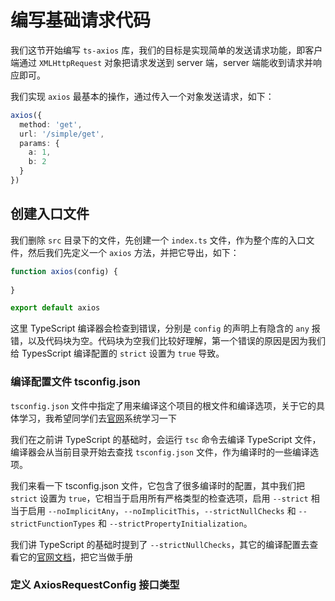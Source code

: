 # 编写基础请求代码

我们这节开始编写 `ts-axios` 库，我们的目标是实现简单的发送请求功能，即客户端通过 `XMLHttpRequest` 对象把请求发送到 server 端，server 端能收到请求并响应即可。

我们实现 `axios` 最基本的操作，通过传入一个对象发送请求，如下：

```typescript
axios({
  method: 'get',
  url: '/simple/get',
  params: {
    a: 1,
    b: 2
  }
})
```

## 创建入口文件

我们删除 `src` 目录下的文件，先创建一个 `index.ts` 文件，作为整个库的入口文件，然后我们先定义一个 `axios` 方法，并把它导出，如下：

```typescript
function axios(config) {
  
}

export default axios
```

这里 TypeScript 编译器会检查到错误，分别是 `config` 的声明上有隐含的 `any` 报错，以及代码块为空。代码块为空我们比较好理解，第一个错误的原因是因为我们给 TypesScript 编译配置的 `strict` 设置为 `true` 导致。

### 编译配置文件 tsconfig.json

`tsconfig.json` 文件中指定了用来编译这个项目的根文件和编译选项，关于它的具体学习，我希望同学们去[官网](https://www.typescriptlang.org/docs/handbook/tsconfig-json.html)系统学习一下

我们在之前讲 TypeScript 的基础时，会运行 `tsc` 命令去编译 TypeScript 文件，编译器会从当前目录开始去查找 `tsconfig.json` 文件，作为编译时的一些编译选项。

我们来看一下 tsconfig.json 文件，它包含了很多编译时的配置，其中我们把 `strict` 设置为 `true`，它相当于启用所有严格类型的检查选项，启用 `--strict` 相当于启用 `--noImplicitAny`，`--noImplicitThis`，`--strictNullChecks` 和 `--strictFunctionTypes` 和 `--strictPropertyInitialization`。

我们讲 TypeScript 的基础时提到了 `--strictNullChecks`，其它的编译配置去查看它的[官网文档](https://www.typescriptlang.org/docs/handbook/compiler-options.html)，把它当做手册

### 定义 AxiosRequestConfig 接口类型

